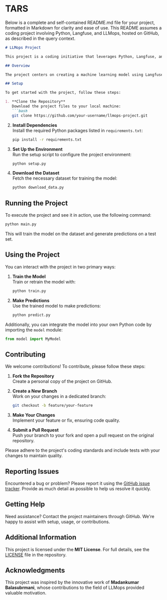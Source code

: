 # TARS
Below is a complete and self-contained README.md file for your project, formatted in Markdown for clarity and ease of use. This README assumes a coding project involving Python, Langfuse, and LLMops, hosted on GitHub, as described in the query context.

```markdown
# LLMops Project

This project is a coding initiative that leverages Python, Langfuse, and other tools for LLMops (Large Language Model Operations). The goal is to develop a creative and practical skill that keeps the mind engaged while potentially opening career opportunities. The project is hosted on GitHub and focuses on building and deploying a machine learning model.

## Overview

The project centers on creating a machine learning model using Langfuse and related technologies. This model is trained on a dataset and designed to make predictions, serving as a hands-on exploration of LLMops workflows and best practices.

## Setup

To get started with the project, follow these steps:

1. **Clone the Repository**  
   Download the project files to your local machine:  
   ```bash
   git clone https://github.com/your-username/llmops-project.git
   ```

2. **Install Dependencies**  
   Install the required Python packages listed in `requirements.txt`:  
   ```bash
   pip install -r requirements.txt
   ```

3. **Set Up the Environment**  
   Run the setup script to configure the project environment:  
   ```bash
   python setup.py
   ```

4. **Download the Dataset**  
   Fetch the necessary dataset for training the model:  
   ```bash
   python download_data.py
   ```

## Running the Project

To execute the project and see it in action, use the following command:  
```bash
python main.py
```  
This will train the model on the dataset and generate predictions on a test set.

## Using the Project

You can interact with the project in two primary ways:

1. **Train the Model**  
   Train or retrain the model with:  
   ```bash
   python train.py
   ```

2. **Make Predictions**  
   Use the trained model to make predictions:  
   ```bash
   python predict.py
   ```

Additionally, you can integrate the model into your own Python code by importing the `model` module:  
```python
from model import MyModel
```

## Contributing

We welcome contributions! To contribute, please follow these steps:

1. **Fork the Repository**  
   Create a personal copy of the project on GitHub.

2. **Create a New Branch**  
   Work on your changes in a dedicated branch:  
   ```bash
   git checkout -b feature/your-feature
   ```

3. **Make Your Changes**  
   Implement your feature or fix, ensuring code quality.

4. **Submit a Pull Request**  
   Push your branch to your fork and open a pull request on the original repository.

Please adhere to the project's coding standards and include tests with your changes to maintain quality.

## Reporting Issues

Encountered a bug or problem? Please report it using the [GitHub issue tracker](https://github.com/your-username/llmops-project/issues). Provide as much detail as possible to help us resolve it quickly.

## Getting Help

Need assistance? Contact the project maintainers through GitHub. We're happy to assist with setup, usage, or contributions.

## Additional Information

This project is licensed under the **MIT License**. For full details, see the [LICENSE](LICENSE) file in the repository.

## Acknowledgments

This project was inspired by the innovative work of **Madankumar Balasubrmani**, whose contributions to the field of LLMops provided valuable motivation.

```

